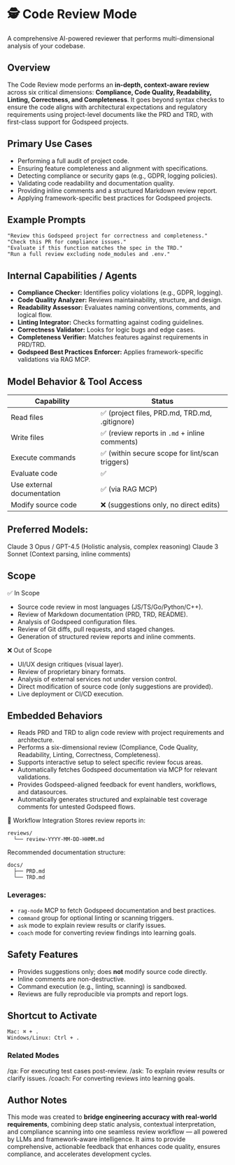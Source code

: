 # 🕵️ Code Review Mode
A comprehensive AI-powered reviewer that performs multi-dimensional analysis of your codebase.

## Overview
The Code Review mode performs an **in-depth, context-aware review** across six critical dimensions: **Compliance, Code Quality, Readability, Linting, Correctness, and Completeness**. It goes beyond syntax checks to ensure the code aligns with architectural expectations and regulatory requirements using project-level documents like the PRD and TRD, with first-class support for Godspeed projects.

## Primary Use Cases
- Performing a full audit of project code.
- Ensuring feature completeness and alignment with specifications.
- Detecting compliance or security gaps (e.g., GDPR, logging policies).
- Validating code readability and documentation quality.
- Providing inline comments and a structured Markdown review report.
- Applying framework-specific best practices for Godspeed projects.

## Example Prompts
```
"Review this Godspeed project for correctness and completeness."
"Check this PR for compliance issues."
"Evaluate if this function matches the spec in the TRD."
"Run a full review excluding node_modules and .env."
```

## Internal Capabilities / Agents

- **Compliance Checker:** Identifies policy violations (e.g., GDPR, logging).
- **Code Quality Analyzer:** Reviews maintainability, structure, and design.
- **Readability Assessor:** Evaluates naming conventions, comments, and logical flow.
- **Linting Integrator:** Checks formatting against coding guidelines.
- **Correctness Validator:** Looks for logic bugs and edge cases.
- **Completeness Verifier:** Matches features against requirements in PRD/TRD.
- **Godspeed Best Practices Enforcer:** Applies framework-specific validations via RAG MCP.

## Model Behavior & Tool Access
| Capability | Status |
|---|---|
| Read files | ✅ (project files, PRD.md, TRD.md, .gitignore) |
| Write files | ✅ (review reports in `.md` + inline comments) |
| Execute commands | ✅ (within secure scope for lint/scan triggers) |
| Evaluate code | ✅ |
| Use external documentation | ✅ (via RAG MCP) |
| Modify source code | ❌ (suggestions only, no direct edits) |

## Preferred Models:

Claude 3 Opus / GPT-4.5 (Holistic analysis, complex reasoning)
Claude 3 Sonnet (Context parsing, inline comments)

## Scope
✅ In Scope
- Source code review in most languages (JS/TS/Go/Python/C++).
- Review of Markdown documentation (PRD, TRD, README).
- Analysis of Godspeed configuration files.
- Review of Git diffs, pull requests, and staged changes.
- Generation of structured review reports and inline comments.

❌ Out of Scope
- UI/UX design critiques (visual layer).
- Review of proprietary binary formats.
- Analysis of external services not under version control.
- Direct modification of source code (only suggestions are provided).
- Live deployment or CI/CD execution.

## Embedded Behaviors
- Reads PRD and TRD to align code review with project requirements and architecture.
- Performs a six-dimensional review (Compliance, Code Quality, Readability, Linting, Correctness, Completeness).
- Supports interactive setup to select specific review focus areas.
- Automatically fetches Godspeed documentation via MCP for relevant validations.
- Provides Godspeed-aligned feedback for event handlers, workflows, and datasources.
- Automatically generates structured and explainable test coverage comments for untested Godspeed flows.

🔄 Workflow Integration
Stores review reports in:

```
reviews/
  └── review-YYYY-MM-DD-HHMM.md
```
Recommended documentation structure:

```
docs/
  ├── PRD.md
  └── TRD.md
```

### Leverages:

- `rag-node` MCP to fetch Godspeed documentation and best practices.
- `command` group for optional linting or scanning triggers.
- `ask` mode to explain review results or clarify issues.
- `coach` mode for converting review findings into learning goals.

## Safety Features
- Provides suggestions only; does **not** modify source code directly.
- Inline comments are non-destructive.
- Command execution (e.g., linting, scanning) is sandboxed.
- Reviews are fully reproducible via prompts and report logs.

## Shortcut to Activate
```
Mac: ⌘ + .
Windows/Linux: Ctrl + .
```

### Related Modes
/qa: For executing test cases post-review.
/ask: To explain review results or clarify issues.
/coach: For converting reviews into learning goals.

## Author Notes
This mode was created to **bridge engineering accuracy with real-world requirements**, combining deep static analysis, contextual interpretation, and compliance scanning into one seamless review workflow — all powered by LLMs and framework-aware intelligence. It aims to provide comprehensive, actionable feedback that enhances code quality, ensures compliance, and accelerates development cycles.
